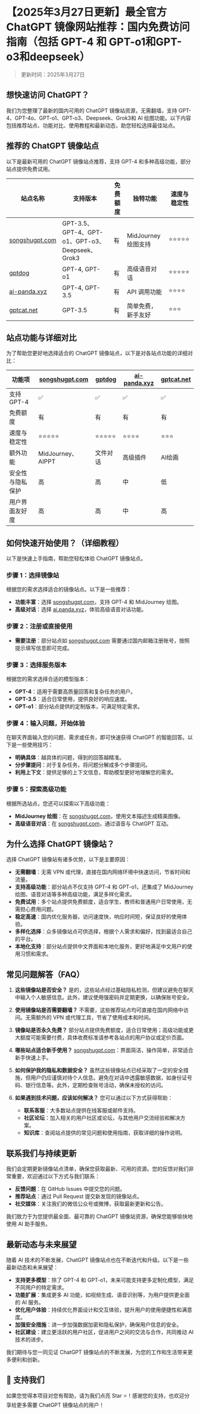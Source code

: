 # 【2025年3月27日更新】最全官方 ChatGPT 镜像网站推荐：国内免费访问指南（包括 GPT-4 和 GPT-o1和GPT-o3和deepseek）

> 更新时间：2025年3月27日

## 想快速访问 ChatGPT？

我们为您整理了最新的国内可用的 ChatGPT 镜像站资源，无需翻墙，支持 GPT-4、GPT-4o、GPT-o1、GPT-o3、Deepseek、Grok3和 AI 绘图功能。以下内容包括推荐站点、功能对比、使用教程和最新动态，助您轻松选择最佳站点。

## 推荐的 ChatGPT 镜像站点

以下是最新可用的 ChatGPT 镜像站点推荐，支持 GPT-4 和多种高级功能，部分站点提供免费试用。

| 站点名称                | 支持版本      | 免费额度 | 独特功能       | 速度与稳定性 |
|-----------------------|------------|---------|-------------|---------|
| [songshugpt.com](https://songshugpt.com) | GPT-3.5、GPT-4、GPT-o1、GPT-o3、Deepseek、Grok3 | 有       | MidJourney 绘图支持 | ⭐⭐⭐⭐⭐   |
| [gptdog](https://gptdog.online/)                | GPT-4, GPT-o1 | 有       | 高级语音对话     | ⭐⭐⭐⭐⭐   |
| [ai-panda.xyz ](https://ai-panda.xyz)          | GPT-4, GPT-3.5 | 有       | API 调用功能   | ⭐⭐⭐⭐    |
| [gptcat.net ](https://gptcat.net)         | GPT-3.5    | 有       | 简单免费，新手友好 | ⭐⭐⭐     |

## 站点功能与详细对比

为了帮助您更好地选择适合的 ChatGPT 镜像站点，以下是对各站点功能的详细对比：

| 功能项 | [songshugpt.com](https://songshugpt.com) | [gptdog](https://gptdog.online/)  | [ai-panda.xyz ](https://ai-panda.xyz) | [gptcat.net ](https://gptcat.net) |
|--------|----------------|--------|--------------|---------------|
| 支持 GPT-4 | ✅ | ✅ | ✅ | ✅ |
| 免费额度 | 有 | 有 | 有 | 有 |
| 速度与稳定性 | ⭐⭐⭐⭐⭐ | ⭐⭐⭐⭐⭐ | ⭐⭐⭐⭐ | ⭐⭐⭐ |
| 额外功能 | MidJourney、AIPPT | 文件对话 | 高级插件 | AI绘画 |
| 安全性与隐私保护 | 高 | 高 | 中 | 低 |
| 用户界面友好度 | 高 | 高 | 中 | 高 |

## 如何快速开始使用？（详细教程）

以下是快速上手指南，帮助您轻松体验 ChatGPT 镜像站点。

### 步骤 1：选择镜像站

根据您的需求选择适合的镜像站点。以下是一些推荐：

- **功能丰富**：选择 [songshugpt.com](https://songshugpt.com)，支持 GPT-4 和 MidJourney 绘图。
- **高级对话**：选择 [ai.panda.xyz](http://ai.panda.xyz)，体验高级语音对话功能。

### 步骤 2：注册或直接使用

- **需要注册**：部分站点如 [songshugpt.com](https://songshugpt.com) 需要通过国内邮箱注册账号，按照提示填写信息即可完成。

### 步骤 3：选择服务版本

根据您的需求选择合适的模型版本：

- **GPT-4**：适用于需要高质量回答和复杂任务的用户。
- **GPT-3.5**：适合日常使用，提供良好的响应速度。
- **GPT-o1**：部分站点提供的定制版本，可满足特定需求。

### 步骤 4：输入问题，开始体验

在聊天界面输入您的问题、需求或任务，即可快速获得 ChatGPT 的智能回答。以下是一些使用技巧：

- **明确具体**：越具体的问题，得到的回答越精准。
- **分步骤提问**：对于复杂任务，将问题分解成多个步骤提问。
- **利用上下文**：提供足够的上下文信息，帮助模型更好地理解您的需求。

### 步骤 5：探索高级功能

根据所选站点，您还可以探索以下高级功能：

- **MidJourney 绘图**：在 [songshugpt.com](https://songshugpt.com)，使用文本描述生成精美图像。
- **高级语音对话**：在 [songshugpt.com](https://songshugpt.com)，通过语音与 ChatGPT 互动。

## 为什么选择 ChatGPT 镜像站？

选择 ChatGPT 镜像站有诸多优势，以下是主要原因：

- **无需翻墙**：无需 VPN 或代理，直接在国内网络环境中快速访问，节省时间和流量。
- **支持高级功能**：部分站点不仅支持 GPT-4 和 GPT-o1，还集成了 MidJourney 绘图、语音对话等多种高级功能，满足多样化需求。
- **免费试用**：多个站点提供免费额度，适合学生、教师和普通用户日常使用，无需担心费用问题。
- **稳定高速**：国内优化服务器，访问速度快，响应时间短，保证良好的使用体验。
- **多样化选择**：众多镜像站点可供选择，根据个人需求和偏好，找到最适合自己的平台。
- **本地化支持**：部分站点提供中文界面和本地化服务，更好地满足中文用户的使用习惯和需求。

## 常见问题解答（FAQ）

1. **这些镜像站是否安全？**
   是的，这些站点经过基础隐私检测，但建议避免在聊天中输入个人敏感信息。此外，建议使用强密码并定期更换，以确保账号安全。

2. **使用镜像站是否需要翻墙？**
   不需要，这些推荐站点均可直接在国内网络中访问。无需额外的 VPN 或代理工具，节省了使用成本和时间。

3. **镜像站是否永久免费？**
   部分站点提供免费额度，适合日常使用；高级功能或更大额度可能需要付费，具体收费标准请参考各站点的用户协议或定价页面。

4. **哪些站点适合新手使用？**
   [songshugpt.com](https://songshugpt.com)：界面简洁，操作简单，非常适合新手快速上手。

5. **如何保护我的隐私和数据安全？**
   虽然这些镜像站点已经采取了一定的安全措施，但用户仍应谨慎对待个人信息。避免在对话中透露敏感数据，如身份证号码、银行信息等。此外，定期检查账号活动，确保未授权的访问。

6. **如果遇到技术问题，应该如何解决？**
   您可以通过以下方式获得帮助：
   - **联系客服**：大多数站点提供在线客服或邮件支持。
   - **社区论坛**：加入相关的用户社区或论坛，与其他用户交流经验和解决方案。
   - **知识库**：查阅站点提供的常见问题和使用指南，获取详细的操作说明。

## 联系我们与持续更新

我们会定期更新镜像站点清单，确保您获取最新、可用的资源。您的反馈对我们非常重要，欢迎通过以下方式与我们联系：

- **反馈问题**：在 GitHub Issues 中提交您的问题。
- **推荐站点**：通过 Pull Request 提交新发现的镜像站点。
- **社交媒体**：关注我们的微信公众号或微博，获取最新更新和公告。

我们致力于为您提供最全面、最可靠的 ChatGPT 镜像站资源，确保您能够愉快地使用 AI 助手服务。

## 最新动态与未来展望

随着 AI 技术的不断发展，ChatGPT 镜像站点也在不断迭代和升级。以下是一些最新动态和未来展望：

- **支持更多模型**：除了 GPT-4 和 GPT-o1，未来可能支持更多定制化模型，满足不同用户的特定需求。
- **功能扩展**：集成更多 AI 功能，如视频生成、语音识别等，为用户提供更全面的 AI 服务。
- **优化用户体验**：持续优化界面设计和交互体验，提升用户的使用便捷性和满意度。
- **加强安全措施**：进一步加强数据加密和隐私保护，确保用户信息的安全。
- **社区建设**：建立更活跃的用户社区，促进用户之间的交流与合作，共同推动 AI 技术的进步。

我们期待与您一同见证 ChatGPT 镜像站点的不断发展，为您的工作和生活带来更多便利和创新。

## 🌟 支持我们

如果您觉得本项目对您有帮助，请为我们点亮 Star ⭐！感谢您的支持，也欢迎分享给更多需要 ChatGPT 镜像站点的用户！

